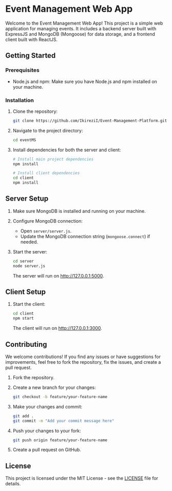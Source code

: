 # Event Management Web App

Welcome to the Event Management Web App! This project is a simple web application for managing events. It includes a backend server built with ExpressJS and MongoDB (Mongoose) for data storage, and a frontend client built with ReactJS.




## Getting Started

### Prerequisites

- Node.js and npm: Make sure you have Node.js and npm installed on your machine.

### Installation

1. Clone the repository:

   ```bash
   git clone https://github.com/IkireziI/Event-Management-Platform.git
   ```

2. Navigate to the project directory:

   ```bash
   cd eventMS
   ```

3. Install dependencies for both the server and client:

   ```bash
   # Install main project dependencies
   npm install

   # Install client dependencies
   cd client
   npm install
   ```

## Server Setup

1. Make sure MongoDB is installed and running on your machine.

2. Configure MongoDB connection:

   - Open `server/server.js`.
   - Update the MongoDB connection string (`mongoose.connect`) if needed.

3. Start the server:

   ```bash
   cd server
   node server.js
   ```

   The server will run on http://127.0.0.1:5000.

## Client Setup

1. Start the client:

   ```bash
   cd client
   npm start
   ```

   The client will run on http://127.0.0.1:3000.

## Contributing

We welcome contributions! If you find any issues or have suggestions for improvements, feel free to fork the repository, fix the issues, and create a pull request.

1. Fork the repository.

2. Create a new branch for your changes:

   ```bash
   git checkout -b feature/your-feature-name
   ```

3. Make your changes and commit:

   ```bash
   git add .
   git commit -m "Add your commit message here"
   ```

4. Push your changes to your fork:

   ```bash
   git push origin feature/your-feature-name
   ```

5. Create a pull request on GitHub.

## License

This project is licensed under the MIT License - see the [LICENSE](LICENSE) file for details.
